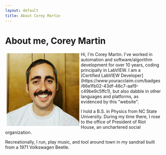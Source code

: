 ```yaml
---
layout: default
title: About Corey Martin
---
```

# About me, Corey Martin
<img align="left" src="/about/aboutme.jpg" alt="" title="Me: Corey Martin" width="235" border="5" style="border-color: white" />
Hi, I'm Corey Martin.  I've worked in automation and software/algorithm development for over 10 years, coding principally in LabVIEW.  I am a [Certified LabVIEW Developer](https://www.youracclaim.com/badges/66e1fb02-43df-46c7-aaf9-c49be9c5ffc1), but also dabble in other languages and platforms, as evidenced by this "website".

I hold a B.S. in Physics from NC State University.  During my time there, I rose to the office of President of Riot House, an unchartered social organization.

Recreationally, I run, play music, and tool around town in my sandrail built from a 1971 Volkswagen Beetle.
